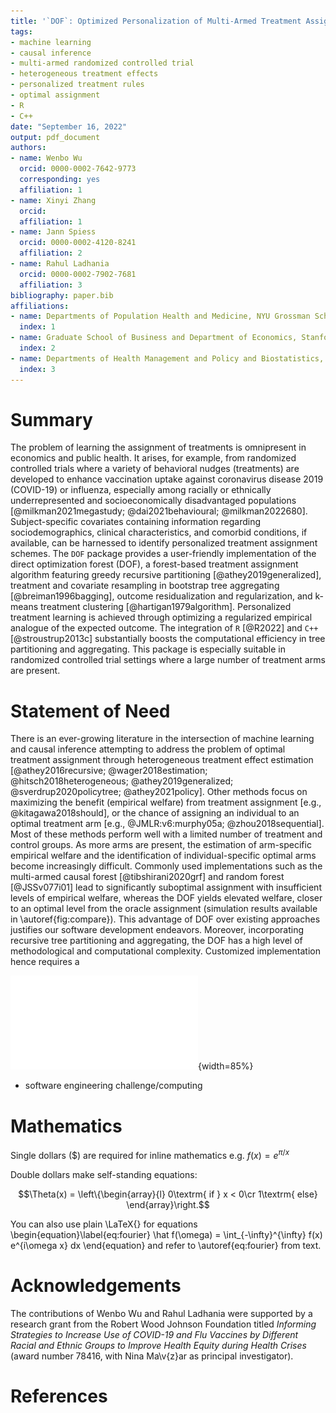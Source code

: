 ```yaml
---
title: '`DOF`: Optimized Personalization of Multi-Armed Treatment Assignment in `R` and `C++`'
tags:
- machine learning
- causal inference
- multi-armed randomized controlled trial
- heterogeneous treatment effects
- personalized treatment rules
- optimal assignment
- R
- C++
date: "September 16, 2022"
output: pdf_document
authors:
- name: Wenbo Wu
  orcid: 0000-0002-7642-9773
  corresponding: yes
  affiliation: 1
- name: Xinyi Zhang
  orcid: 
  affiliation: 1
- name: Jann Spiess
  orcid: 0000-0002-4120-8241
  affiliation: 2
- name: Rahul Ladhania
  orcid: 0000-0002-7902-7681
  affiliation: 3
bibliography: paper.bib
affiliations:
- name: Departments of Population Health and Medicine, NYU Grossman School of Medicine, USA
  index: 1
- name: Graduate School of Business and Department of Economics, Stanford University, USA
  index: 2
- name: Departments of Health Management and Policy and Biostatistics, University of Michigan School of Public Health, USA
  index: 3
---
```


# Summary

The problem of learning the assignment of treatments is omnipresent in economics and public health. It arises, for example, from randomized controlled trials where a variety of behavioral nudges (treatments) are developed to enhance vaccination uptake against coronavirus disease 2019 (COVID-19) or influenza, especially among racially or ethnically underrepresented and socioeconomically disadvantaged populations [@milkman2021megastudy; @dai2021behavioural; @milkman2022680]. Subject-specific covariates containing information regarding sociodemographics, clinical characteristics, and comorbid conditions, if available, can be harnessed to identify personalized treatment assignment schemes. The `DOF` package provides a user-friendly implementation of the direct optimization forest (DOF), a forest-based treatment assignment algorithm featuring greedy recursive partitioning [@athey2019generalized], treatment and covariate resampling in bootstrap tree aggregating [@breiman1996bagging], outcome residualization and regularization, and k-means treatment clustering [@hartigan1979algorithm]. Personalized treatment learning is achieved through optimizing a regularized empirical analogue of the expected outcome. The integration of `R` [@R2022] and `C++` [@stroustrup2013c] substantially boosts the computational efficiency in tree partitioning and aggregating. This package is especially suitable in randomized controlled trial settings where a large number of treatment arms are present.

# Statement of Need

There is an ever-growing literature in the intersection of machine learning and causal inference attempting to address the problem of optimal treatment assignment through heterogeneous treatment effect estimation [@athey2016recursive; @wager2018estimation; @hitsch2018heterogeneous; @athey2019generalized; @sverdrup2020policytree; @athey2021policy]. Other methods focus on maximizing the benefit (empirical welfare) from treatment assignment [e.g., @kitagawa2018should], or the chance of assigning an individual to an optimal treatment arm [e.g., @JMLR:v6:murphy05a; @zhou2018sequential]. Most of these methods perform well with a limited number of treatment and control groups. As more arms are present, the estimation of arm-specific empirical welfare and the identification of individual-specific optimal arms become increasingly difficult. Commonly used implementations such as the multi-armed causal forest [@tibshirani2020grf] and random forest [@JSSv077i01] lead to significantly suboptimal assignment with insufficient levels of empirical welfare, whereas the DOF yields elevated welfare, closer to an optimal level from the oracle assignment (simulation results available in \autoref{fig:compare}). This advantage of DOF over existing approaches justifies our software development endeavors. Moreover, incorporating recursive tree partitioning and aggregating, the DOF has a high level of methodological and computational complexity. Customized implementation hence requires a 

![Direct optimization forest, random forest, and multi-armed causal forest with an increasing number of treatment arms. \label{fig:compare}](Figure1JOSS.pdf){width=85%}

-   software engineering challenge/computing

# Mathematics

Single dollars (\$) are required for inline mathematics e.g. $f(x) = e^{\pi/x}$

Double dollars make self-standing equations:

$$\Theta(x) = \left\{\begin{array}{l}
0\textrm{ if } x < 0\cr
1\textrm{ else}
\end{array}\right.$$

You can also use plain \LaTeX{} for equations \begin{equation}\label{eq:fourier}
\hat f(\omega) = \int_{-\infty}^{\infty} f(x) e^{i\omega x} dx
\end{equation} and refer to \autoref{eq:fourier} from text.

# Acknowledgements

The contributions of Wenbo Wu and Rahul Ladhania were supported by a research grant from the Robert Wood Johnson Foundation titled *Informing Strategies to Increase Use of COVID-19 and Flu Vaccines by Different Racial and Ethnic Groups to Improve Health Equity during Health Crises* (award number 78416, with Nina Ma\v{z}ar as principal investigator).

# References
